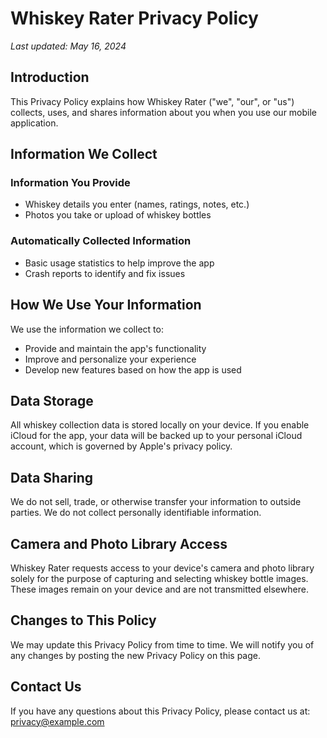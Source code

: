 # Whiskey Rater Privacy Policy

*Last updated: May 16, 2024*

## Introduction

This Privacy Policy explains how Whiskey Rater ("we", "our", or "us") collects, uses, and shares information about you when you use our mobile application.

## Information We Collect

### Information You Provide
- Whiskey details you enter (names, ratings, notes, etc.)
- Photos you take or upload of whiskey bottles

### Automatically Collected Information
- Basic usage statistics to help improve the app
- Crash reports to identify and fix issues

## How We Use Your Information

We use the information we collect to:
- Provide and maintain the app's functionality
- Improve and personalize your experience
- Develop new features based on how the app is used

## Data Storage

All whiskey collection data is stored locally on your device. If you enable iCloud for the app, your data will be backed up to your personal iCloud account, which is governed by Apple's privacy policy.

## Data Sharing

We do not sell, trade, or otherwise transfer your information to outside parties. We do not collect personally identifiable information.

## Camera and Photo Library Access

Whiskey Rater requests access to your device's camera and photo library solely for the purpose of capturing and selecting whiskey bottle images. These images remain on your device and are not transmitted elsewhere.

## Changes to This Policy

We may update this Privacy Policy from time to time. We will notify you of any changes by posting the new Privacy Policy on this page.

## Contact Us

If you have any questions about this Privacy Policy, please contact us at: privacy@example.com
